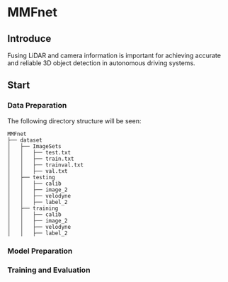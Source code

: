 # MMFnet

## Introduce
Fusing LiDAR and camera information is important for achieving accurate and reliable 3D object detection in autonomous driving systems.

## Start
### Data Preparation
The following directory structure will be seen:
```
MMFnet
├── dataset
│   ├── ImageSets
│   │   ├── test.txt
│   │   ├── train.txt
│   │   ├── trainval.txt
│   │   ├── val.txt
│   ├── testing
│   │   ├── calib
│   │   ├── image_2
│   │   ├── velodyne
│   │   ├── label_2
│   ├── training
│   │   ├── calib
│   │   ├── image_2
│   │   ├── velodyne
│   │   ├── label_2
```
### Model Preparation

### Training and Evaluation


